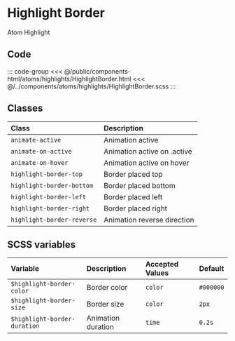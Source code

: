 # Highlight Border

<Badge type="tip">Atom</Badge> <Badge type="info">Highlight</Badge>

<div class="dev-section">
    <!--@include: ../../public/components-html/atoms/highlights/HighlightBorder.html -->
</div>

## Code

::: code-group
<<< @/public/components-html/atoms/highlights/HighlightBorder.html
<<< @/../components/atoms/highlights/HighlightBorder.scss
:::

## Classes

| Class                      | Description                 |
|:---------------------------|:----------------------------|
| `animate-active`           | Animation active            |
| `animate-on-active`        | Animation active on .active |
| `animate-on-hover`         | Animation active on hover   |
| `highlight-border-top`     | Border placed top           |
| `highlight-border-bottom`  | Border placed bottom        |
| `highlight-border-left`    | Border placed left          |
| `highlight-border-right`   | Border placed right         |
| `highlight-border-reverse` | Animation reverse direction |


## SCSS variables

| Variable                       | Description         | Accepted Values | Default   |
|:-------------------------------|:--------------------|:----------------|:----------|
| `$highlight-border-color`      | Border color        | `color`         | `#000000` |
| `$highlight-border-size`       | Border size         | `color`         | `2px`     |
| `$highlight-border-duration`   | Animation duration  | `time`          | `0.2s`    |


<style lang="scss">
@import "docs/theme.scss";

.highlight-border {
    width: 130px;
    line-height: 40px;
    text-align: center;
}

$highlight-border-color: $primary-color;

@import "components/atoms/highlights/HighlightBorder.scss";
</style>